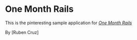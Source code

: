 # One Month Rails

This is the pinteresting sample application for
[*One Month Rails*](http://onemonthrails.com)

By [Ruben Cruz]
